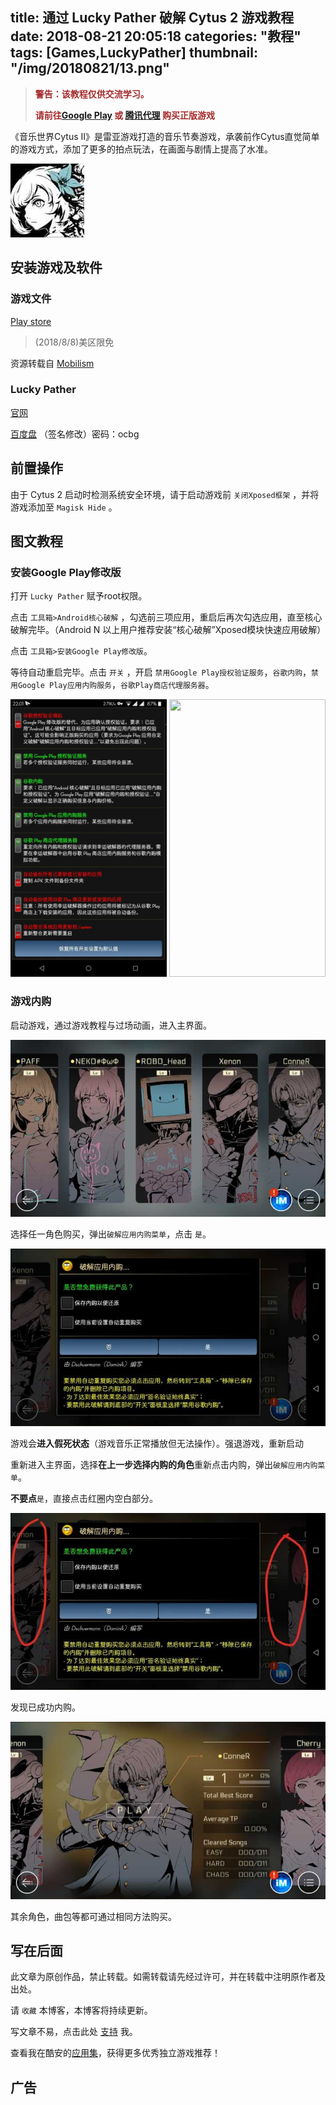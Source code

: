 title: 通过 Lucky Pather 破解 Cytus 2 游戏教程
date: 2018-08-21 20:05:18
categories: "教程"
tags: [Games,LuckyPather]
thumbnail: "/img/20180821/13.png"
---
>**<font color=#A52A2A>警告：该教程仅供交流学习。</font>**
>
>**<font color=#A52A2A>请前往[Google Play](https://play.google.com/store/apps/details?id=com.rayark.cytus2) 或 [腾讯代理](http://cytus2.qq.com/) 购买正版游戏</font>**

《音乐世界Cytus II》是雷亚游戏打造的音乐节奏游戏，承袭前作Cytus直觉简单的游戏方式，添加了更多的拍点玩法，在画面与剧情上提高了水准。

![游戏图标](/img/20180821/14.png)

## 安装游戏及软件

### 游戏文件

[Play store](https://play.google.com/store/apps/details?id=com.rayark.cytus2)
>(2018/8/8)美区限免

资源转载自 [Mobilism](https://forum.mobilism.org/viewtopic.php?f=447&t=2595190&hilit=Cytus)

### Lucky Pather

[官网](https://www.luckypatchers.com/)

[百度盘](https://pan.baidu.com/s/1tsYnHWH6H8pVt9rsFmLRYQ) （签名修改）密码：ocbg
## 前置操作
由于 Cytus 2 启动时检测系统安全环境，请于启动游戏前 `关闭Xposed框架` ，并将游戏添加至 `Magisk Hide` 。

## 图文教程

### 安装Google Play修改版

打开 `Lucky Pather` 赋予root权限。

点击 `工具箱>Android核心破解` ，勾选前三项应用，重启后再次勾选应用，直至核心破解完毕。（Android N 以上用户推荐安装“核心破解”Xposed模块快速应用破解）

点击 `工具箱>安装Google Play修改版`。

等待自动重启完毕。点击 `开关` ，开启 `禁用Google Play授权验证服务`，`谷歌内购`，`禁用Google Play应用内购服务`，`谷歌Play商店代理服务器`。

<div align=center>
<img src="/img/20180821/15.png" width="250" height="444" /> <img src="/img/20180930/3.png" width="250" height="444" />
</div>

### 游戏内购

启动游戏，通过游戏教程与过场动画，进入主界面。

![主界面](/img/20180821/16.png)

选择任一角色购买，弹出`破解应用内购菜单`，点击 `是`。

![内购1](/img/20180821/17.png)

游戏会**进入假死状态**（游戏音乐正常播放但无法操作）。强退游戏，重新启动

重新进入主界面，选择**在上一步选择内购的角色**重新点击内购，弹出`破解应用内购菜单`。

**不要点**`是`，直接点击红圈内空白部分。

![内购2](/img/20180821/18.png)

发现已成功内购。

![内购3](/img/20180821/19.png)

其余角色，曲包等都可通过相同方法购买。

## 写在后面
此文章为原创作品，禁止转载。如需转载请先经过许可，并在转载中注明原作者及出处。

请 `收藏` 本博客，本博客将持续更新。

写文章不易，点击此处 [支持](https://ojhdt.club/donate) 我。

查看我在酷安的[应用集](https://www.coolapk.com/album/3935141)，获得更多优秀独立游戏推荐！


## 广告
<script async src="//pagead2.googlesyndication.com/pagead/js/adsbygoogle.js"></script>
<ins class="adsbygoogle"
     style="display:block; text-align:center;"
     data-ad-layout="in-article"
     data-ad-format="fluid"
     data-ad-client="ca-pub-1043177129475579"
     data-ad-slot="7254716173"></ins>
<script>
     (adsbygoogle = window.adsbygoogle || []).push({});
</script>